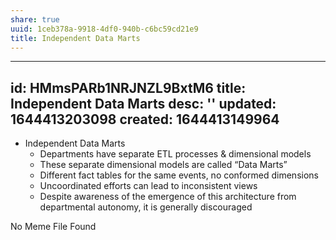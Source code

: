 ```yaml
---
share: true
uuid: 1ceb378a-9918-4df0-940b-c6bc59cd21e9
title: Independent Data Marts
---
```

---
id: HMmsPARb1NRJNZL9BxtM6
title: Independent Data Marts
desc: ''
updated: 1644413203098
created: 1644413149964
---

* Independent Data Marts
  * Departments have separate ETL processes & dimensional models
  * These separate dimensional models are called “Data Marts”
  * Different fact tables for the same events, no conformed dimensions
  * Uncoordinated efforts can lead to inconsistent views
  * Despite awareness of the emergence of this architecture from departmental autonomy, it is generally discouraged

No Meme File Found